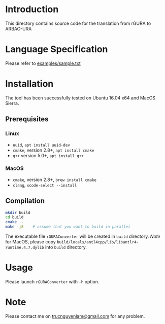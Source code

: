 # Introduction
This directory contains source code for the translation from rGURA to ARBAC-URA

# Language Specification
Please refer to [examples/sample.txt](sample.txt)

# Installation
The tool has been successfully tested on Ubuntu 16.04 x64
and MacOS Sierra.
## Prerequisites
### Linux
- `uuid`, ```apt install uuid-dev```
- `cmake`, version 2.8+, ```apt install cmake```
- `g++` version 5.0+, ```apt install g++```

### MacOS
- `cmake`, version 2.8+, ```brew install cmake```
- `clang`, ```xcode-select --install```

## Compilation
```sh
mkdir build
cd build
cmake ..
make -j8    # assume that you want to build in parallel
```
The executable file `rGURAConverter` will be created in `build` directory.
*Note* for MacOS, please copy `build/locals/antl4cpp/lib/libantlr4-runtime.4.7.dylib` into `build` directory.

# Usage
Please launch `rGURAConverter` with `-h` option.

# Note
Please contact me on trucnguyenlam@gmail.com for any problem.


